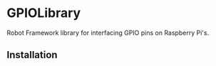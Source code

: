 # GPIOLibrary

Robot Framework library for interfacing GPIO pins on Raspberry Pi's.

## Installation
